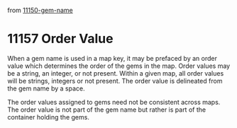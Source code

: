 from [11150-gem-name](11150-gem-name.md)
# 11157 Order Value

When a gem name is used in a map key, it may be prefaced by an order value which determines the order of the gems in the map. Order values may be a string, an integer, or not present. Within a given map, all order values will be strings, integers or not present. The order value is delineated from the gem name by a space.

The order values assigned to gems need not be consistent across maps. The order value is not part of the gem name but rather is part of the container holding the gems.